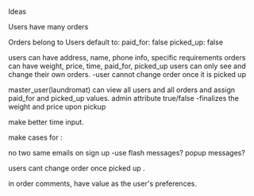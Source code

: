 Ideas

Users have many orders


Orders belong to Users
default to:
paid_for: false
picked_up: false

users can have address, name, phone info, specific requirements
orders can have weight, price, time, paid_for, picked_up
users can only see and change their own orders.
  -user cannot change order once it is picked up

master_user(laundromat) can view all users and all orders and assign paid_for and picked_up values.
admin attribute true/false
  -finalizes the weight and price upon pickup


make better time input.

make cases for :

no two same emails on sign up
-use flash messages? popup messages?

users cant change order once picked up .

in order comments, have value as the user's preferences. 

